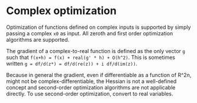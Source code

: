 # Complex optimization
Optimization of functions defined on complex inputs is supported by simply passing a complex `x0` as input. All zeroth and first order optimization algorithms are supported.

The gradient of a complex-to-real function is defined as the only vector `g` such that `f(x+h) = f(x) + real(g' * h) + O(h^2)`. This is sometimes written `g = df/d(z*) = df/d(re(z)) + i df/d(im(z))`.

Because in general the gradient, even if differentiable as a function of R^2n, might not be complex-differentiable, the Hessian is not a well-defined concept and second-order optimization algorithms are not applicable directly. To use second-order optimization, convert to real variables. 

